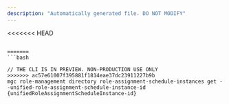 ```yaml
---
description: "Automatically generated file. DO NOT MODIFY"
---
```


<<<<<<< HEAD
```cli

=======
```bash

// THE CLI IS IN PREVIEW. NON-PRODUCTION USE ONLY
>>>>>>> ac57e61007f395881f1814eae37dc23911227b9b
mgc role-management directory role-assignment-schedule-instances get --unified-role-assignment-schedule-instance-id {unifiedRoleAssignmentScheduleInstance-id}

```
